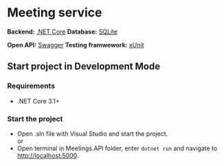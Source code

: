 # Meeting service

**Backend:** [.NET Core](https://dotnet.microsoft.com/download/dotnet-core)
**Database:** [SQLite](https://sqlite.org/index.html)

**Open API:** [Swagger](https://github.com/domaindrivendev/Swashbuckle)
**Testing framwework:** [xUnit](https://xunit.github.io/)

## Start project in Development Mode

### Requirements
* .NET Core 3.1+

### Start the project
* Open .sln file with Visual Studio and start the project.<br/>
or<br/>
* Open terminal in Meetings.API folder, enter `dotnet run` and navigate to [http://localhost:5000](http://localhost:5000/swagger).